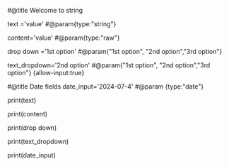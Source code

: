 #@title Welcome to string 


text ='value'               #@param{type:"string"}

content='value'             #@param{type:"raw"}

drop down ='1st option'     #@param{"1st option", "2nd option","3rd option"}

text_dropdown='2nd option'  #@param{"1st option", "2nd option","3rd option"} {allow-input:true}

#@title Date fields
date_input='2024-07-4'   #@param {type:"date"}

print(text)

print(content)

print(drop down)

print(text_dropdown)

print(date_input)
